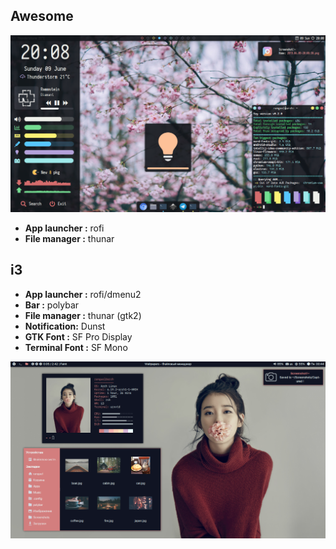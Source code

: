 ## Awesome
<p align="center">
  <img src="https://github.com/Eredarion/dotfiles/raw/master/.screenshot/2019.06.09-20:08:30.png" alt="screenshot">
</p>

- **App launcher :** rofi
- **File manager :** thunar

## i3
- **App launcher :** rofi/dmenu2
- **Bar :** polybar
- **File manager :** thunar (gtk2)
- **Notification:** Dunst
- **GTK Font :** SF Pro Display
- **Terminal Font :** SF Mono
<p align="center">
  <img src="https://github.com/Eredarion/dotfiles/raw/master/.screenshot/2018-11-19_00:44:06.png" alt="screenshot">
</p>

